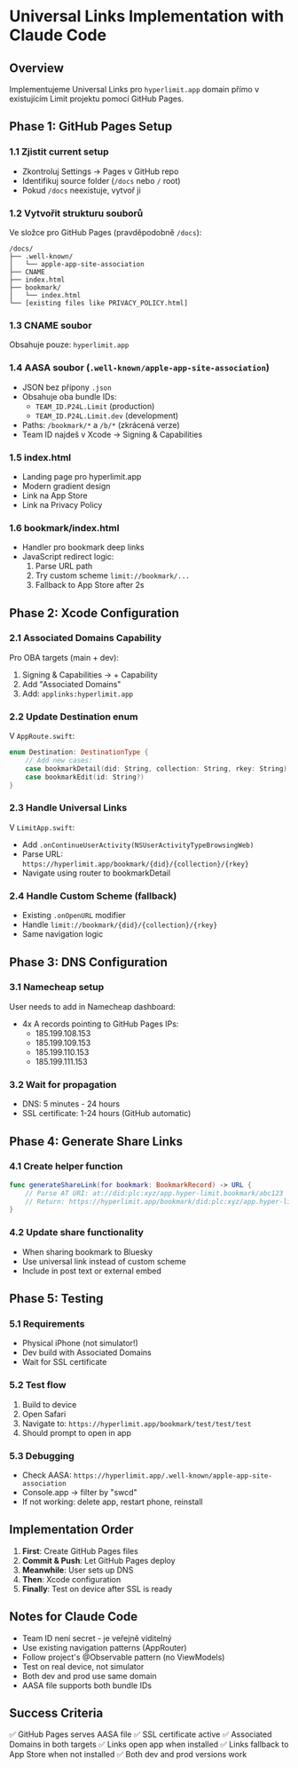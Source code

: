 # Universal Links Implementation with Claude Code

## Overview
Implementujeme Universal Links pro `hyperlimit.app` domain přímo v existujícím Limit projektu pomocí GitHub Pages.

## Phase 1: GitHub Pages Setup

### 1.1 Zjistit current setup
- Zkontroluj Settings → Pages v GitHub repo
- Identifikuj source folder (`/docs` nebo `/` root)
- Pokud `/docs` neexistuje, vytvoř ji

### 1.2 Vytvořit strukturu souborů
Ve složce pro GitHub Pages (pravděpodobně `/docs`):
```
/docs/
├── .well-known/
│   └── apple-app-site-association
├── CNAME
├── index.html
├── bookmark/
│   └── index.html
└── [existing files like PRIVACY_POLICY.html]
```

### 1.3 CNAME soubor
Obsahuje pouze: `hyperlimit.app`

### 1.4 AASA soubor (`.well-known/apple-app-site-association`)
- JSON bez přípony `.json`
- Obsahuje oba bundle IDs:
  - `TEAM_ID.P24L.Limit` (production)
  - `TEAM_ID.P24L.Limit.dev` (development)
- Paths: `/bookmark/*` a `/b/*` (zkrácená verze)
- Team ID najdeš v Xcode → Signing & Capabilities

### 1.5 index.html
- Landing page pro hyperlimit.app
- Modern gradient design
- Link na App Store
- Link na Privacy Policy

### 1.6 bookmark/index.html
- Handler pro bookmark deep links
- JavaScript redirect logic:
  1. Parse URL path
  2. Try custom scheme `limit://bookmark/...`
  3. Fallback to App Store after 2s

## Phase 2: Xcode Configuration

### 2.1 Associated Domains Capability
Pro OBA targets (main + dev):
1. Signing & Capabilities → + Capability
2. Add "Associated Domains"
3. Add: `applinks:hyperlimit.app`

### 2.2 Update Destination enum
V `AppRoute.swift`:
```swift
enum Destination: DestinationType {
    // Add new cases:
    case bookmarkDetail(did: String, collection: String, rkey: String)
    case bookmarkEdit(id: String?)
}
```

### 2.3 Handle Universal Links
V `LimitApp.swift`:
- Add `.onContinueUserActivity(NSUserActivityTypeBrowsingWeb)`
- Parse URL: `https://hyperlimit.app/bookmark/{did}/{collection}/{rkey}`
- Navigate using router to bookmarkDetail

### 2.4 Handle Custom Scheme (fallback)
- Existing `.onOpenURL` modifier
- Handle `limit://bookmark/{did}/{collection}/{rkey}`
- Same navigation logic

## Phase 3: DNS Configuration

### 3.1 Namecheap setup
User needs to add in Namecheap dashboard:
- 4x A records pointing to GitHub Pages IPs:
  - 185.199.108.153
  - 185.199.109.153
  - 185.199.110.153
  - 185.199.111.153

### 3.2 Wait for propagation
- DNS: 5 minutes - 24 hours
- SSL certificate: 1-24 hours (GitHub automatic)

## Phase 4: Generate Share Links

### 4.1 Create helper function
```swift
func generateShareLink(for bookmark: BookmarkRecord) -> URL {
    // Parse AT URI: at://did:plc:xyz/app.hyper-limit.bookmark/abc123
    // Return: https://hyperlimit.app/bookmark/did:plc:xyz/app.hyper-limit.bookmark/abc123
}
```

### 4.2 Update share functionality
- When sharing bookmark to Bluesky
- Use universal link instead of custom scheme
- Include in post text or external embed

## Phase 5: Testing

### 5.1 Requirements
- Physical iPhone (not simulator!)
- Dev build with Associated Domains
- Wait for SSL certificate

### 5.2 Test flow
1. Build to device
2. Open Safari
3. Navigate to: `https://hyperlimit.app/bookmark/test/test/test`
4. Should prompt to open in app

### 5.3 Debugging
- Check AASA: `https://hyperlimit.app/.well-known/apple-app-site-association`
- Console.app → filter by "swcd"
- If not working: delete app, restart phone, reinstall

## Implementation Order

1. **First**: Create GitHub Pages files
2. **Commit & Push**: Let GitHub Pages deploy
3. **Meanwhile**: User sets up DNS
4. **Then**: Xcode configuration
5. **Finally**: Test on device after SSL is ready

## Notes for Claude Code

- Team ID není secret - je veřejně viditelný
- Use existing navigation patterns (AppRouter)
- Follow project's @Observable pattern (no ViewModels)
- Test on real device, not simulator
- Both dev and prod use same domain
- AASA file supports both bundle IDs

## Success Criteria

✅ GitHub Pages serves AASA file
✅ SSL certificate active
✅ Associated Domains in both targets
✅ Links open app when installed
✅ Links fallback to App Store when not installed
✅ Both dev and prod versions work
